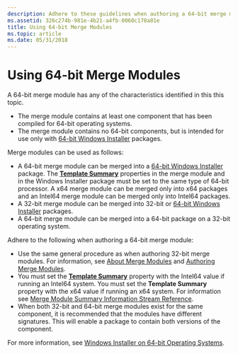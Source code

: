 ```yaml
---
description: Adhere to these guidelines when authoring a 64-bit merge module.
ms.assetid: 326c274b-981e-4b21-a4fb-0060c178a01e
title: Using 64-bit Merge Modules
ms.topic: article
ms.date: 05/31/2018
---
```


# Using 64-bit Merge Modules

A 64-bit merge module has any of the characteristics identified in this this topic.

-   The merge module contains at least one component that has been compiled for 64-bit operating systems.
-   The merge module contains no 64-bit components, but is intended for use only with [64-bit Windows Installer](64-bit-windows-installer-packages.md) packages.

Merge modules can be used as follows:

-   A 64-bit merge module can be merged into a [64-bit Windows Installer](64-bit-windows-installer-packages.md) package. The [**Template Summary**](template-summary.md) properties in the merge module and in the Windows Installer package must be set to the same type of 64-bit processor. A x64 merge module can be merged only into x64 packages and an Intel64 merge module can be merged only into Intel64 packages.
-   A 32-bit merge module can be merged into 32-bit or [64-bit Windows Installer](64-bit-windows-installer-packages.md) packages.
-   A 64-bit merge module can be merged into a 64-bit package on a 32-bit operating system.

Adhere to the following when authoring a 64-bit merge module:

-   Use the same general procedure as when authoring 32-bit merge modules. For information, see [About Merge Modules](about-merge-modules.md) and [Authoring Merge Modules](authoring-merge-modules.md).
-   You must set the [**Template Summary**](template-summary.md) property with the Intel64 value if running an Intel64 system. You must set the **Template Summary** property with the x64 value if running an x64 system. For information see [Merge Module Summary Information Stream Reference](merge-module-summary-information-stream-reference.md).
-   When both 32-bit and 64-bit merge modules exist for the same component, it is recommended that the modules have different signatures. This will enable a package to contain both versions of the component.

For more information, see [Windows Installer on 64-bit Operating Systems](windows-installer-on-64-bit-operating-systems.md).

 

 



